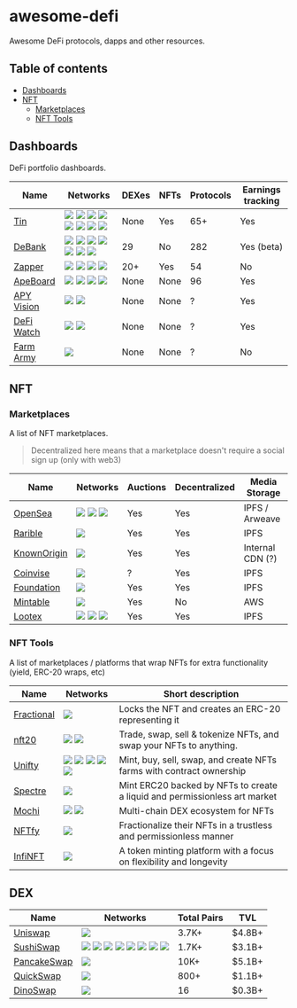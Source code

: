 # awesome-defi

Awesome DeFi protocols, dapps and other resources.

## Table of contents

- [Dashboards](#dashboards)
- [NFT](#nft)
  - [Marketplaces](#marketplaces)
  - [NFT Tools](#nft-tools)

## Dashboards

DeFi portfolio dashboards.

| Name                       | Networks                                                                        | DEXes | NFTs | Protocols | Earnings tracking |
| -------------------------- | ------------------------------------------------------------------------------- | ----- | ---- | --------- | ----------------- |
| [Tin](https://tin.network) | ![][eth] ![][matic] ![][bsc] ![][ftm] ![][okex] ![][harmony] ![][heco] ![][avl] | None  | Yes  | 65+       | Yes               |
| [DeBank][debank]           | ![][eth] ![][matic] ![][bsc] ![][ftm] ![][okex] ![][xdai] ![][heco]             | 29    | No   | 282       | Yes (beta)        |
| [Zapper][zapper]           | ![][eth] ![][matic] ![][bsc] ![][ftm]                                           | 20+   | Yes  | 54        | No                |
| [ApeBoard][apeboard]       | ![][eth] ![][matic] ![][bsc] ![][sol]                                           | None  | None | 96        | Yes               |
| [APY Vision][apy-vision]   | ![][eth] ![][matic]                                                             | None  | None | ?         | Yes               |
| [DeFi Watch][defi-watch]   | ![][eth] ![][matic]                                                             | None  | None | ?         | Yes               |
| [Farm Army][farm-army]     | ![][bsc]                                                                        | None  | None | ?         | No                |

## NFT

### Marketplaces

A list of NFT marketplaces.

> Decentralized here means that a marketplace doesn't require a social sign up (only with web3)

| Name                                   | Networks                      | Auctions | Decentralized | Media Storage    |
| -------------------------------------- | ----------------------------- | -------- | ------------- | ---------------- |
| [OpenSea](https://opensea.io)          | ![][eth] ![][matic] ![][klay] | Yes      | Yes           | IPFS / Arweave   |
| [Rarible](https://rarible.com/)        | ![][eth]                      | Yes      | Yes           | IPFS             |
| [KnownOrigin](https://knownorigin.io/) | ![][eth]                      | Yes      | Yes           | Internal CDN (?) |
| [Coinvise](https://www.coinvise.co/)   | ![][matic]                    | ?        | Yes           | IPFS             |
| [Foundation](https://foundation.app/)  | ![][eth]                      | Yes      | Yes           | IPFS             |
| [Mintable](https://mintable.app/)      | ![][eth]                      | Yes      | No            | AWS              |
| [Lootex](https://lootex.io)            | ![][eth] ![][matic] ![][bsc]  | Yes      | Yes           | IPFS             |

### NFT Tools

A list of marketplaces / platforms that wrap NFTs for extra functionality (yield, ERC-20 wraps, etc)

| Name                       | Networks                                        | Short description                                                          |
| -------------------------- | ----------------------------------------------- | -------------------------------------------------------------------------- |
| [Fractional][fractional]   | ![][eth]                                        | Locks the NFT and creates an ERC-20 representing it                        |
| [nft20](https://nft20.io/) | ![][eth] ![][matic]                             | Trade, swap, sell & tokenize NFTs, and swap your NFTs to anything.         |
| [Unifty][unifty]           | ![][eth] ![][matic] ![][bsc] ![][xdai] ![][avl] | Mint, buy, sell, swap, and create NFTs farms with contract ownership       |
| [Spectre][spectre]         | ![][eth]                                        | Mint ERC20 backed by NFTs to create a liquid and permissionless art market |
| [Mochi][mochi]             | ![][matic] ![][bsc]                             | Multi-chain DEX ecosystem for NFTs                                         |
| [NFTfy](https://nftfy.org) | ![][eth]                                        | Fractionalize their NFTs in a trustless and permissionless manner          |
| [InfiNFT][infinft]         | ![][eth]                                        | A token minting platform with a focus on flexibility and longevity         |

## DEX

| Name                                       | Networks                                                                        | Total Pairs | TVL    |
| ------------------------------------------ | ------------------------------------------------------------------------------- | ----------- | ------ |
| [Uniswap](https://uniswap.org/)            | ![][eth]                                                                        | 3.7K+       | $4.8B+ |
| [SushiSwap](https://sushi.com/)            | ![][eth] ![][matic] ![][bsc] ![][ftm] ![][okex] ![][harmony] ![][heco] ![][avl] | 1.7K+       | $3.1B+ |
| [PancakeSwap](https://pancakeswap.finance) | ![][bsc]                                                                        | 10K+        | $5.1B+ |
| [QuickSwap](https://quickswap.exchange/)   | ![][matic]                                                                      | 800+        | $1.1B+ |
| [DinoSwap](https://dinoswap.exchange/)     | ![][matic]                                                                      | 16          | $0.3B+ |

[matic]: https://raw.githubusercontent.com/spothq/cryptocurrency-icons/master/32/color/matic.png
[eth]: https://raw.githubusercontent.com/spothq/cryptocurrency-icons/master/32/color/eth.png
[bsc]: https://raw.githubusercontent.com/spothq/cryptocurrency-icons/master/32/color/bnb.png
[xdai]: https://i.ibb.co/z8GLHL6/xdai-alternative.png
[ftm]: https://i.ibb.co/JdQ1dXX/fantom-ftm-logo.png
[okex]: https://i.ibb.co/DzRNXgb/okex-logo-5-E39-CD0-FB6-seeklogo-com.png
[harmony]: https://i.ibb.co/9TT6xVx/harmony-one-logo.png
[heco]: https://i.ibb.co/zf33n63/heco-logo.png
[zapper]: https://zapper.fi
[debank]: https://debank.com/
[apy-vision]: https://app.apy.vision/
[defi-watch]: https://defi.watch
[avl]: https://i.ibb.co/qnm4mmW/avalanche-avax-logo.png
[farm-army]: https://farm.army
[apeboard]: https://apeboard.finance
[sol]: https://raw.githubusercontent.com/spothq/cryptocurrency-icons/master/32/icon/sol.png
[klay]: https://i.ibb.co/Dzc6NyS/klaytn.png
[fractional]: https://fractional.art
[unifty]: https://unifty.io
[spectre]: https://spectre.xyz
[mochi]: https://mochi.market
[infinft]: https://infinft.com/
